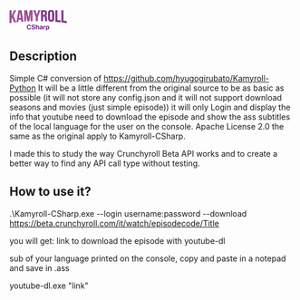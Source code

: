 <img src="https://github.com/federicorosso1993/Kamyroll-CSharp/blob/main/img_title.png" width="20%"></img>

## Description
Simple C# conversion of https://github.com/hyugogirubato/Kamyroll-Python
It will be a little different from the original source to be as basic as possible (it will not store any config.json and it will not support download seasons and movies (just simple episode)) it will only Login and display the info that youtube need to download the episode and show the ass subtitles of the local language for the user on the console.
Apache License 2.0 the same as the original apply to Kamyroll-CSharp.

I made this to study the way Crunchyroll Beta API works and to create a better way to find any API call type without testing.


## How to use it?


 .\Kamyroll-CSharp.exe --login username:password --download https://beta.crunchyroll.com/it/watch/episodecode/Title

 you will get:
 link to download the episode with youtube-dl

 sub of your language printed on the console, copy and paste in a notepad and save in .ass

youtube-dl.exe "link"